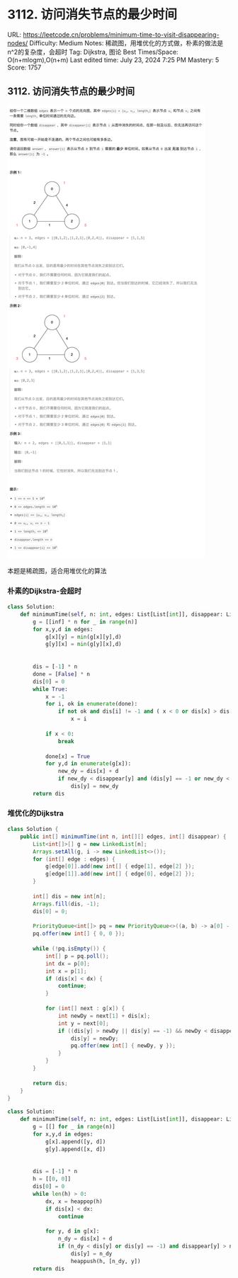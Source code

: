 # 3112. 访问消失节点的最少时间

URL: https://leetcode.cn/problems/minimum-time-to-visit-disappearing-nodes/
Difficulty: Medium
Notes: 稀疏图，用堆优化的方式做，朴素的做法是n^2的复杂度，会超时
Tag: Dijkstra, 图论
Best Times/Space: O(n+mlogm),O(n+m)
Last edited time: July 23, 2024 7:25 PM
Mastery: 5
Score: 1757

## **3112. 访问消失节点的最少时间**

![Untitled](image/3112%20%E8%AE%BF%E9%97%AE%E6%B6%88%E5%A4%B1%E8%8A%82%E7%82%B9%E7%9A%84%E6%9C%80%E5%B0%91%E6%97%B6%E9%97%B4/Untitled.png)

本题是稀疏图，适合用堆优化的算法

### 朴素的Dijkstra-会超时

```python
class Solution:
    def minimumTime(self, n: int, edges: List[List[int]], disappear: List[int]) -> List[int]:
        g = [[inf] * n for _ in range(n)]
        for x,y,d in edges:
            g[x][y] = min(g[x][y],d)
            g[y][x] = min(g[y][x],d)
        

        dis = [-1] * n
        done = [False] * n
        dis[0] = 0
        while True:
            x = -1
            for i, ok in enumerate(done):
                if not ok and dis[i] != -1 and ( x < 0 or dis[x] > dis[i]):
                    x = i
            
            if x < 0:
                break
        
            done[x] = True
            for y,d in enumerate(g[x]):
                new_dy = dis[x] + d
                if new_dy < disappear[y] and (dis[y] == -1 or new_dy < dis[y]):
                    dis[y] = new_dy
        return dis
```

### 堆优化的Dijkstra

```java
class Solution {
    public int[] minimumTime(int n, int[][] edges, int[] disappear) {
        List<int[]>[] g = new LinkedList[n];
        Arrays.setAll(g, i -> new LinkedList<>());
        for (int[] edge : edges) {
            g[edge[0]].add(new int[] { edge[1], edge[2] });
            g[edge[1]].add(new int[] { edge[0], edge[2] });
        }

        int[] dis = new int[n];
        Arrays.fill(dis, -1);
        dis[0] = 0;

        PriorityQueue<int[]> pq = new PriorityQueue<>((a, b) -> a[0] - b[0]);
        pq.offer(new int[] { 0, 0 });

        while (!pq.isEmpty()) {
            int[] p = pq.poll();
            int dx = p[0];
            int x = p[1];
            if (dis[x] < dx) {
                continue;
            }

            for (int[] next : g[x]) {
                int newDy = next[1] + dis[x];
                int y = next[0];
                if ((dis[y] > newDy || dis[y] == -1) && newDy < disappear[y]) {
                    dis[y] = newDy;
                    pq.offer(new int[] { newDy, y });
                }
            }
        }

        return dis;
    }
}
```

```python
class Solution:
    def minimumTime(self, n: int, edges: List[List[int]], disappear: List[int]) -> List[int]:
        g = [[] for _ in range(n)]
        for x,y,d in edges:
            g[x].append([y, d])
            g[y].append([x, d])
        

        dis = [-1] * n
        h = [[0, 0]]
        dis[0] = 0
        while len(h) > 0:
            dx, x = heappop(h)
            if dis[x] < dx:
                continue
            
            for y, d in g[x]:
                n_dy = dis[x] + d
                if (n_dy < dis[y] or dis[y] == -1) and disappear[y] > n_dy:
                    dis[y] = n_dy
                    heappush(h, [n_dy, y])
        return dis
```